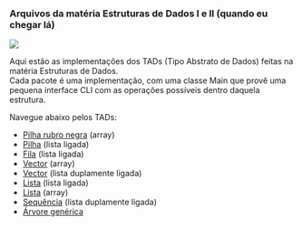 ### Arquivos da matéria Estruturas de Dados I e II (quando eu chegar lá)

![](https://img.shields.io/badge/Java-ED8B00?style=for-the-badge&logo=openjdk&logoColor=white)

Aqui estão as implementações dos TADs (Tipo Abstrato de Dados) feitas na matéria Estruturas de Dados. <br>
Cada pacote é uma implementação, com uma classe Main que provê uma pequena interface CLI com as operações possíveis dentro daquela estrutura.

Navegue abaixo pelos TADs:

- [Pilha rubro negra](redblackpile/RBPile.java) (array)
- [Pilha](llpile/Pile.java) (lista ligada)
- [Fila](llqueue/Queue.java) (lista ligada)
- [Vector](avector/AVector.java) (array)
- [Vector](dllvector/DLLVector.java) (lista duplamente ligada)
- [Lista](list/List.java) (lista ligada)
- [Lista](alist/AList.java) (array)
- [Sequência](dllsequence/DLLSequence.java) (lista duplamente ligada)
- [Árvore genérica](gtree/GTree.java)
